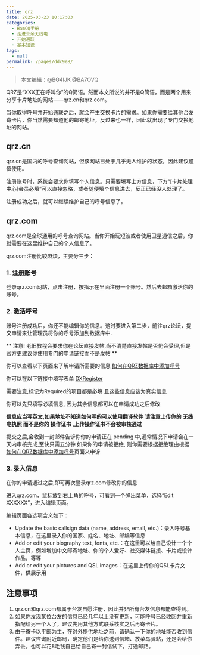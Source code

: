 ```yaml
---
title: qrz
date: 2025-03-23 10:17:03
categories: 
  - HamCQ手册
  - 走进业余无线电
  - 开始通联
  - 基本知识
tags: 
  - null
permalink: /pages/ddc9e8/
---
```

> 本文编辑：@BG4IJK @BA7OVQ

QRZ是“XXX正在呼叫你”的Q简语。然而本文所说的并不是Q简语，而是两个用来分享卡片地址的网站——qrz.cn和qrz.com。

当你取得呼号并开始通联之后，就会产生交换卡片的需求。如果你需要给其他台友寄卡片，你当然需要知道他的邮寄地址，反过来也一样，因此就出现了专门交换地址的网站。

## qrz.cn

qrz.cn是国内的呼号查询网站，但该网站已处于几乎无人维护的状态，因此建议谨慎使用。

注册账号时，系统会要求你填写个人信息。只需要填写上方信息，下方“\[卡片处理中心\]会员必填”可以直接忽略，或者随便填个信息进去，反正已经没人处理了。

注册成功之后，就可以继续维护自己的呼号信息了。

## qrz.com

qrz.com是全球通用的呼号查询网站。当你开始玩短波或者使用卫星通信之后，你就需要在这里维护自己的个人信息了。

qrz.com注册比较麻烦，主要分三步：

### 1. 注册账号

登录qrz.com网站，点击注册，按指示在里面注册一个账号。然后去邮箱激活你的账号。

### 2. 激活呼号

账号注册成功后，你还不能编辑你的信息。这时要进入第二步，前往qrz论坛，提交申请来让管理员将你的呼号添加到数据库中.

** 注意! 老旧教程会要求你在论坛直接发帖,尚不清楚直接发帖是否仍会受理,但是官方更建议你使用专门的申请链接而不是发帖 **

你可以查看以下页面来了解申请所需要的信息
[如何在QRZ数据库中添加呼号](https://forums.qrz.com/index.php?threads/%E5%A6%82%E4%BD%95%E5%9C%A8-qrz-%E6%95%B0%E6%8D%AE%E5%BA%93%E4%B8%AD%E6%B7%BB%E5%8A%A0%E5%91%BC%E5%8F%B7.930304/)

你可以在以下链接中填写表单
[DXRegister](https://www.qrz.com/dxregister)

需要注意,标记为Required的项目都是必填
且这些信息应该为真实信息

你可以先只填写必填信息, 因为其余信息都可以在申请成功之后修改

**信息应当写英文,如果地址不知道如何写的可以使用翻译软件**
**请注意上传你的 无线电执照 而不是你的 操作证书 ,上传操作证书不会被审核通过**

提交之后,会收到一封邮件告诉你你的申请正在 pending 中,通常情况下申请会在一天内审核完成,至快只需五分钟
如果你的申请被拒绝, 则你需要根据拒绝理由根据[如何在QRZ数据库中添加呼号](https://forums.qrz.com/index.php?threads/%E5%A6%82%E4%BD%95%E5%9C%A8-qrz-%E6%95%B0%E6%8D%AE%E5%BA%93%E4%B8%AD%E6%B7%BB%E5%8A%A0%E5%91%BC%E5%8F%B7.930304/)页面来申诉



### 3. 录入信息

在你的申请通过之后,即可再次登录qrz.com修改你的信息

进入qrz.com，鼠标放到右上角的呼号，可看到一个弹出菜单，选择“Edit XXXXXX”，进入编辑页面。

编辑页面各选项含义如下：

* Update the basic callsign data (name, address, email, etc.)：录入呼号基本信息，在这里录入你的国家、姓名、地址、邮编等信息
* Add or edit your biography text, fonts, etc.：在这里可以给自己设计一个个人主页，例如增加中文邮寄地址、你的个人爱好、社交媒体链接、卡片或设计作品，等等
* Add or edit your pictures and QSL images：在这里上传你的QSL卡片文件，供展示用

## 注意事项

1. qrz.cn和qrz.com都属于台友自愿注册，因此并非所有台友信息都能查得到。
2. 如果你发现某位台友的信息已经几年以上没有更新，可能呼号已经收回并重新指配给另一个人了，建议先用其他方式联系核实之后再寄卡片。
3. 由于寄卡以平邮为主，在对外提供地址之前，请确认一下你的地址能否收到信件。建议咨询附近邮局，确定他们是给你送到信箱、放菜鸟驿站，还是会给你弄丢。也可以花8毛钱自己给自己寄一封信试下，打通邮路。

